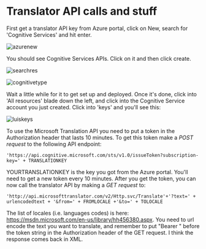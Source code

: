 # Translator API calls and stuff

First get a translator API key from Azure portal, click on New, search for 'Cognitive Services' and hit enter. 

![azurenew](http://i.imgur.com/KyMbdK8.png)

You should see Cognitive Services APIs. Click on it and then click create. 

![searchres](http://i.imgur.com/8gvOp5I.png)

![cognitivetype](http://i.imgur.com/fTVktm7.png)

Wait a little while for it to get set up and deployed. Once it's done, click into 'All resources' blade down the left, and click into the Cognitive Service account you just created. Click into 'keys' and you'll see this:

![luiskeys](http://i.imgur.com/NpvgyXT.png)

To use the Microsoft Translation API you need to put a token in the Authorization header that lasts 10 minutes. To get this token make a *POST request* to the following API endpoint:

`'https://api.cognitive.microsoft.com/sts/v1.0/issueToken?subscription-key=' + TRANSLATIONKEY`

YOURTRANSLATIONKEY is the key you got from the Azure portal. You'll need to get a new token every 10 minutes. After you get the token, you can now call the translator API by making a *GET request* to:

`'http://api.microsofttranslator.com/v2/Http.svc/Translate'+'?text=' + urlencodedtext + '&from=' + FROMLOCALE +'&to=' + TOLOCALE`

The list of locales (i.e. languages codes) is here: https://msdn.microsoft.com/en-us/library/hh456380.aspx. You need to url encode the text you want to translate, and remember to put "Bearer " before the token string in the Authorization header of the GET request. I think the response comes back in XML. 
